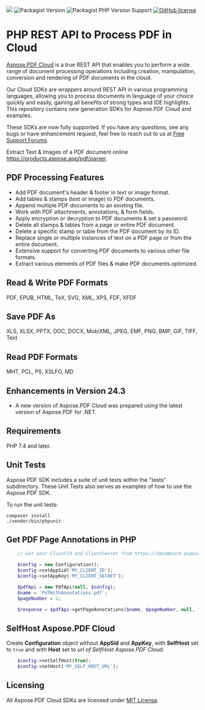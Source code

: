 ﻿![](https://img.shields.io/badge/api-v3.0-lightgrey) ![Packagist Version](https://img.shields.io/packagist/v/aspose/pdf-sdk-php) ![Packagist PHP Version Support](https://img.shields.io/packagist/php-v/aspose/pdf-sdk-php) [![GitHub license](https://img.shields.io/github/license/aspose-pdf-cloud/aspose-pdf-cloud-php)](https://github.com/aspose-pdf-cloud/aspose-pdf-cloud-php/blob/master/LICENSE)
# PHP REST API to Process PDF in Cloud
[Aspose.PDF Cloud](https://products.aspose.cloud/pdf) is a true REST API that enables you to perform a wide range of document processing operations including creation, manipulation, conversion and rendering of PDF documents in the cloud.

Our Cloud SDKs are wrappers around REST API in various programming languages, allowing you to process documents in language of your choice quickly and easily, gaining all benefits of strong types and IDE highlights. This repository contains new generation SDKs for Aspose.PDF Cloud and examples.

These SDKs are now fully supported. If you have any questions, see any bugs or have enhancement request, feel free to reach out to us at [Free Support Forums](https://forum.aspose.cloud/c/pdf).

Extract Text & Images of a PDF document online https://products.aspose.app/pdf/parser.

## PDF Processing Features
- Add PDF document's header & footer in text or image format.
- Add tables & stamps (text or image) to PDF documents.
- Append multiple PDF documents to an existing file.
- Work with PDF attachments, annotations, & form fields.
- Apply encryption or decryption to PDF documents & set a password.
- Delete all stamps & tables from a page or entire PDF document.
- Delete a specific stamp or table from the PDF document by its ID.
- Replace single or multiple instances of text on a PDF page or from the entire document.
- Extensive support for converting PDF documents to various other file formats.
- Extract various elements of PDF files & make PDF documents optimized.

## Read & Write PDF Formats
PDF, EPUB, HTML, TeX, SVG, XML, XPS, FDF, XFDF

## Save PDF As
XLS, XLSX, PPTX, DOC, DOCX, MobiXML, JPEG, EMF, PNG, BMP, GIF, TIFF, Text

## Read PDF Formats
MHT, PCL, PS, XSLFO, MD

## Enhancements in Version 24.3
- A new version of Aspose.PDF Cloud was prepared using the latest version of Aspose.PDF for .NET.

## Requirements
PHP 7.4 and later.

## Unit Tests
Aspose PDF SDK includes a suite of unit tests within the "tests" subdirectory. These Unit Tests also serves as examples of how to use the Aspose PDF SDK.

To run the unit tests:

```
composer install
./vendor/bin/phpunit
```

## Get PDF Page Annotations in PHP

```php
	// Get your ClientId and ClientSecret from https://dashboard.aspose.cloud (free registration required).

	$config = new Configuration();
	$config->setAppSid('MY_CLIENT_ID');
	$config->setAppKey('MY_CLIENT_SECRET');

	$pdfApi = new PdfApi(null, $config);
	$name = 'PdfWithAnnotations.pdf';
	$pageNumber = 2;

	$response = $pdfApi->getPageAnnotations($name, $pageNumber, null, "tempFolder");
```

## SelfHost Aspose.PDF Cloud
Create **Configuration** object without **AppSid** and **AppKey**, with **SelfHost** set to `true` and with **Host** set to *url of SelfHost Aspose.PDF Cloud*:
```php
	$config->setSelfHost(true);
	$config->setHost('MY_SELF_HOST_URL');
```

## Licensing
All Aspose.PDF Cloud SDKs are licensed under [MIT License](LICENSE).
